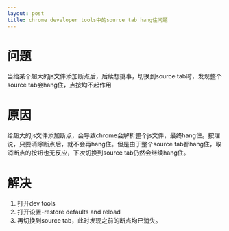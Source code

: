 ```yaml
---
layout: post
title: chrome developer tools中的source tab hang住问题
---
```

# 问题
当给某个超大的js文件添加断点后，后续想挑事，切换到source tab时，发现整个source tab会hang住，点按均不起作用
# 原因
给超大的js文件添加断点，会导致chrome会解析整个js文件，最终hang住。按理说，只要消除断点后，就不会再hang住。但是由于整个source tab都hang住，取消断点的按钮也无反应，下次切换到source tab仍然会继续hang住。
# 解决
1. 打开dev tools
2. 打开设置-restore defaults and reload
3. 再切换到source tab，此时发现之前的断点均已消失。
